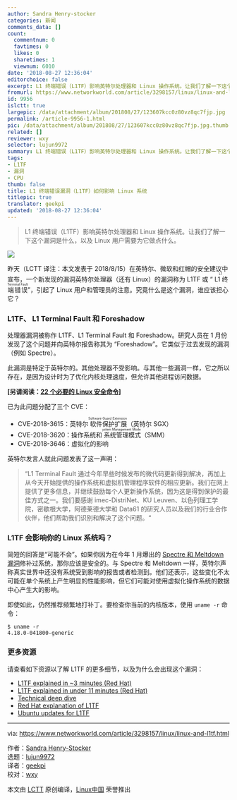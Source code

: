 ```yaml
---
author: Sandra Henry-stocker
categories: 新闻
comments_data: []
count:
  commentnum: 0
  favtimes: 0
  likes: 0
  sharetimes: 1
  viewnum: 6010
date: '2018-08-27 12:36:04'
editorchoice: false
excerpt: L1 终端错误（L1TF）影响英特尔处理器和 Linux 操作系统。让我们了解一下这个漏洞是什么，以及 Linux 用户需要为它做点什么。
fromurl: https://www.networkworld.com/article/3298157/linux/linux-and-l1tf.html
id: 9956
islctt: true
largepic: /data/attachment/album/201808/27/123607kcc0z80vz8qc7fjp.jpg
permalink: /article-9956-1.html
pic: /data/attachment/album/201808/27/123607kcc0z80vz8qc7fjp.jpg.thumb.jpg
related: []
reviewer: wxy
selector: lujun9972
summary: L1 终端错误（L1TF）影响英特尔处理器和 Linux 操作系统。让我们了解一下这个漏洞是什么，以及 Linux 用户需要为它做点什么。
tags:
- L1TF
- 漏洞
- CPU
thumb: false
title: L1 终端错误漏洞（L1TF）如何影响 Linux 系统
titlepic: true
translator: geekpi
updated: '2018-08-27 12:36:04'
---
```



> 
> L1 终端错误（L1TF）影响英特尔处理器和 Linux 操作系统。让我们了解一下这个漏洞是什么，以及 Linux 用户需要为它做点什么。
> 
> 
> 


![](/data/attachment/album/201808/27/123607kcc0z80vz8qc7fjp.jpg)


昨天（LCTT 译注：本文发表于 2018/8/15）在英特尔、微软和红帽的安全建议中宣布，一个新发现的漏洞英特尔处理器（还有 Linux）的漏洞称为 L1TF 或 “<ruby> L1 终端错误 <rt>  L1 Terminal Fault </rt></ruby>”，引起了 Linux 用户和管理员的注意。究竟什么是这个漏洞，谁应该担心它？


### L1TF、 L1 Terminal Fault 和 Foreshadow


处理器漏洞被称作 L1TF、L1 Terminal Fault 和 Foreshadow。研究人员在 1 月份发现了这个问题并向英特尔报告称其为 “Foreshadow”。它类似于过去发现的漏洞（例如 Spectre）。


此漏洞是特定于英特尔的。其他处理器不受影响。与其他一些漏洞一样，它之所以存在，是因为设计时为了优化内核处理速度，但允许其他进程访问数据。


**[另请阅读：[22 个必要的 Linux 安全命令](https://www.networkworld.com/article/3272286/open-source-tools/22-essential-security-commands-for-linux.html)]**


已为此问题分配了三个 CVE：


* CVE-2018-3615：英特尔<ruby> 软件保护扩展 <rt>  Software Guard Extension </rt></ruby>（英特尔 SGX）
* CVE-2018-3620：操作系统和<ruby> 系统管理模式 <rt>  ystem Management Mode </rt></ruby>（SMM）
* CVE-2018-3646：虚拟化的影响


英特尔发言人就此问题发表了这一声明：



> 
> “L1 Terminal Fault 通过今年早些时候发布的微代码更新得到解决，再加上从今天开始提供的操作系统和虚拟机管理程序软件的相应更新。我们在网上提供了更多信息，并继续鼓励每个人更新操作系统，因为这是得到保护的最佳方式之一。我们要感谢 imec-DistriNet、KU Leuven、以色列理工学院，密歇根大学，阿德莱德大学和 Data61 的研究人员以及我们的行业合作伙伴，他们帮助我们识别和解决了这个问题。“
> 
> 
> 


### L1TF 会影响你的 Linux 系统吗？


简短的回答是“可能不会”。如果你因为在今年 1 月爆出的 [Spectre 和 Meltdown 漏洞](https://www.networkworld.com/article/3245813/security/meltdown-and-spectre-exploits-cutting-through-the-fud.html)修补过系统，那你应该是安全的。与 Spectre 和 Meltdown 一样，英特尔声称真实世界中还没有系统受到影响的报告或者检测到。他们还表示，这些变化不太可能在单个系统上产生明显的性能影响，但它们可能对使用虚拟化操作系统的数据中心产生大的影响。


即使如此，仍然推荐频繁地打补丁。要检查你当前的内核版本，使用 `uname -r` 命令：



```
$ uname -r
4.18.0-041800-generic
```

### 更多资源


请查看如下资源以了解 L1TF 的更多细节，以及为什么会出现这个漏洞：


* [L1TF explained in ~3 minutes (Red Hat)](https://www.youtube.com/watch?v=kBOsVt0iXE4&feature=youtu.be)
* [L1TF explained in under 11 minutes (Red Hat)](https://www.youtube.com/watch?v=kqg8_KH2OIQ)
* [Technical deep dive](https://www.redhat.com/en/blog/deeper-look-l1-terminal-fault-aka-foreshadow)
* [Red Hat explanation of L1TF](https://access.redhat.com/security/vulnerabilities/L1TF)
* [Ubuntu updates for L1TF](https://blog.ubuntu.com/2018/08/14/ubuntu-updates-for-l1-terminal-fault-vulnerabilities)




---


via: <https://www.networkworld.com/article/3298157/linux/linux-and-l1tf.html>


作者：[Sandra Henry-Stocker](https://www.networkworld.com/author/Sandra-Henry_Stocker/)  
 选题：[lujun9972](https://github.com/lujun9972)  
 译者：[geekpi](https://github.com/geekpi)  
 校对：[wxy](https://github.com/wxy)


本文由 [LCTT](https://github.com/LCTT/TranslateProject) 原创编译，[Linux中国](https://linux.cn/) 荣誉推出